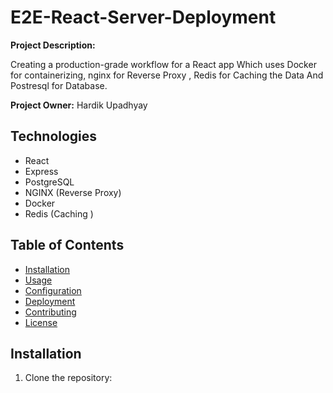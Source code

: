 # E2E-React-Server-Deployment

**Project Description:** 

Creating a production-grade workflow for a React app
Which uses Docker for containerizing, nginx for Reverse Proxy , Redis for Caching the Data And Postresql for Database.

**Project Owner:** Hardik Upadhyay

## Technologies

- React
- Express
- PostgreSQL
- NGINX (Reverse Proxy)
- Docker
- Redis (Caching )

## Table of Contents

- [Installation](#installation)
- [Usage](#usage)
- [Configuration](#configuration)
- [Deployment](#deployment)
- [Contributing](#contributing)
- [License](#license)

## Installation

1. Clone the repository:

